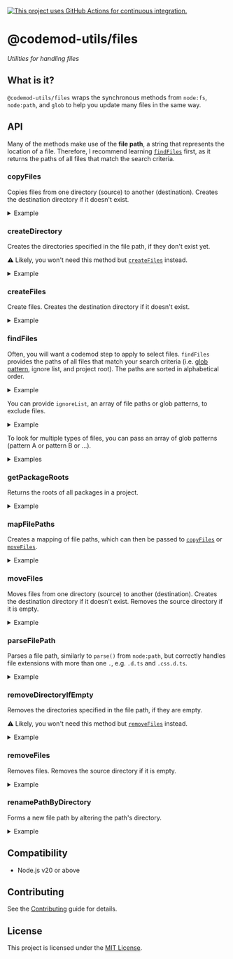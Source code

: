 [![This project uses GitHub Actions for continuous integration.](https://github.com/ijlee2/codemod-utils/actions/workflows/ci.yml/badge.svg)](https://github.com/ijlee2/codemod-utils/actions/workflows/ci.yml)

# @codemod-utils/files

_Utilities for handling files_


## What is it?

`@codemod-utils/files` wraps the synchronous methods from `node:fs`, `node:path`, and `glob` to help you update many files in the same way.


## API

Many of the methods make use of the **file path**, a string that represents the location of a file. Therefore, I recommend learning [`findFiles`](#findfiles) first, as it returns the paths of all files that match the search criteria.


### copyFiles

Copies files from one directory (source) to another (destination). Creates the destination directory if it doesn't exist.

<details>

<summary>Example</summary>

Copy `LICENSE.md` and `README.md` from the project root to the folder `ember-container-query`.

```ts
import { copyFiles } from '@codemod-utils/files';

const filePathMap = new Map([
  ['LICENSE.md', 'ember-container-query/LICENSE.md'],
  ['README.md', 'ember-container-query/README.md'],
]);

copyFiles(filePathMap, {
  projectRoot,
});
```

</details>


### createDirectory

Creates the directories specified in the file path, if they don't exist yet.

⚠️ Likely, you won't need this method but [`createFiles`](#createfiles) instead.

<details>

<summary>Example</summary>

Create the folder `ember-container-query` if it doesn't exist.

```ts
import { createDirectory } from '@codemod-utils/files';

const newFilePath = 'ember-container-query/LICENSE.md';
const destination = join(projectRoot, newFilePath);

createDirectory(destination);
```

</details>


### createFiles

Create files. Creates the destination directory if it doesn't exist.

<details>

<summary>Example</summary>

Create `LICENSE.md` and `README.md` in the project root.

```ts
import { createFiles } from '@codemod-utils/files';

const fileMap = new Map([
  ['LICENSE.md', 'The MIT License (MIT)'],
  ['README.md', '# ember-container-query'],
]);

createFiles(fileMap, {
  projectRoot,
});
```

</details>


### findFiles

Often, you will want a codemod step to apply to select files. `findFiles` provides the paths of all files that match your search criteria (i.e. [glob pattern](https://github.com/isaacs/node-glob#glob-primer), ignore list, and project root). The paths are sorted in alphabetical order.

<details>

<summary>Example</summary>

Find all component templates in an Ember app.

```ts
import { findfiles } from '@codemod-utils/files';

const filePaths = findFiles('app/components/**/*.hbs', {
  projectRoot,
});
```

</details>

You can provide `ignoreList`, an array of file paths or glob patterns, to exclude files.

<details>

<summary>Example</summary>

Find all component classes in an Ember app.

```ts
import { findfiles } from '@codemod-utils/files';

const filePaths = findFiles('app/components/**/*.{js,ts}', {
  ignoreList: ['**/*.d.ts'],
  projectRoot,
});
```

</details>

To look for multiple types of files, you can pass an array of glob patterns (pattern A or pattern B or ...).

<details>

<summary>Examples</summary>

```ts
import { findfiles } from '@codemod-utils/files';

const filePaths = findFiles([
  'LICENSE.md',
  'README.md',
], {
  projectRoot,
});
```

```ts
import { findfiles } from '@codemod-utils/files';

const filePaths = findFiles([
  'app/components/**/*.hbs',
  'tests/integration/components/**/*-test.{js,ts}',
], {
  projectRoot,
});
```

</details>


### getPackageRoots

Returns the roots of all packages in a project.

<details>

<summary>Example</summary>

Analyze each package by reading `package.json`.

```ts
import { readPackageJson } from '@codemod-utils/json';

const packageRoots = getPackageRoots({
  projectRoot,
});

packageRoots.forEach((packageRoot) => {
  const packageJson = readPackageJson({ projectRoot: packageRoot });

  // ...
});
```

</details>


### mapFilePaths

Creates a mapping of file paths, which can then be passed to [`copyFiles`](#copyfiles) or [`moveFiles`](#movefiles). 

<details>

<summary>Example</summary>

Map `LICENSE.md` to `ember-container-query/LICENSE.md` (and similarly for `README.md`).

```ts
import { mapFilePaths } from '@codemod-utils/files';

const filePaths = ['LICENSE.md', 'README.md'];

const filePathMap = mapFilePaths(filePaths, {
  from: '',
  to: 'ember-container-query',
});
```

</details>


### moveFiles

Moves files from one directory (source) to another (destination). Creates the destination directory if it doesn't exist. Removes the source directory if it is empty.

<details>

<summary>Example</summary>

Move `LICENSE.md` and `README.md` from the project root to a folder named `ember-container-query`.

```ts
import { moveFiles } from '@codemod-utils/files';

const filePathMap = new Map([
  ['LICENSE.md', 'ember-container-query/LICENSE.md'],
  ['README.md', 'ember-container-query/README.md'],
]);

moveFiles(filePathMap, {
  projectRoot,
});
```

</details>


### parseFilePath

Parses a file path, similarly to `parse()` from `node:path`, but correctly handles file extensions with more than one `.`, e.g. `.d.ts` and `.css.d.ts`.

<details>

<summary>Example</summary>

```ts
import { parseFilePath } from '@codemod-utils/files';

const filePath = 'src/components/navigation-menu.d.ts';
const { base, dir, ext, name } = parseFilePath(filePath);

// base -> 'navigation-menu.d.ts'
// dir  -> 'src/components'
// ext  -> '.d.ts'
// name -> 'navigation-menu'
```

</details>


### removeDirectoryIfEmpty

Removes the directories specified in the file path, if they are empty.

⚠️ Likely, you won't need this method but [`removeFiles`](#removefiles) instead.

<details>

<summary>Example</summary>

Remove the folder `ember-container-query` if it is empty.

```ts
import { removeDirectoryIfEmpty } from '@codemod-utils/files';

const filePath = 'ember-container-query/LICENSE.md';

removeDirectoryIfEmpty(filePath, {
  projectRoot,
});
```

</details>


### removeFiles

Removes files. Removes the source directory if it is empty.

<details>

<summary>Example</summary>

Remove `LICENSE.md` and `README.md` from the project root.

```ts
import { removeFiles } from '@codemod-utils/files';

const filePaths = ['LICENSE.md', 'README.md'];

removeFiles(filePaths, {
  projectRoot,
});
```

</details>


### renamePathByDirectory

Forms a new file path by altering the path's directory.

<details>

<summary>Example</summary>

Prepare to move components from `addon` to `ember-container-query/src`.

```ts
import { renamePathByDirectory } from '@codemod-utils/files';

const oldFilePath = 'addon/components/container-query.hbs';

const newFilePath = renamePathByDirectory(oldFilePath, {
  from: 'addon',
  to: 'ember-container-query/src',
});

// newFilePath -> 'ember-container-query/src/components/container-query.hbs'
```

</details>


## Compatibility

- Node.js v20 or above


## Contributing

See the [Contributing](../../CONTRIBUTING.md) guide for details.


## License

This project is licensed under the [MIT License](LICENSE.md).
